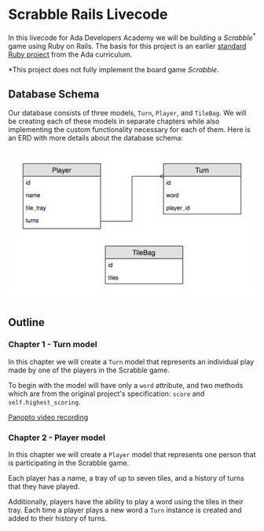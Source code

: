 # Scrabble Rails Livecode
In this livecode for Ada Developers Academy we will be building a _Scrabble<sup>\*</sup>_ game using Ruby on Rails. The basis for this project is an earlier [standard Ruby project](https://github.com/AdaGold/scrabble) from the Ada curriculum.

\*This project does not fully implement the board game _Scrabble_.

## Database Schema
Our database consists of three models, `Turn`, `Player`, and `TileBag`. We will be creating each of these models in separate chapters while also implementing the custom functionality necessary for each of them. Here is an ERD with more details about the database schema:

![Scrabble Rails ERD](./scrabble-rails-erd.png)

## Outline
### Chapter 1 - Turn model
  In this chapter we will create a `Turn` model that represents an individual play made by one of the players in the Scrabble game.

  To begin with the model will have only a `word` attribute, and two methods which are from the original project's specification: `score` and `self.highest_scoring`.

  [Panopto video recording](https://adaacademy.hosted.panopto.com/Panopto/Pages/Viewer.aspx?id=5b3ce984-8047-4c9e-8588-a8be012276ef)

### Chapter 2 - Player model
  In this chapter we will create a `Player` model that represents one person that is participating in the Scrabble game.

  Each player has a name, a tray of up to seven tiles, and a history of turns that they have played.

  Additionally, players have the ability to play a word using the tiles in their tray. Each time a player plays a new word a `Turn` instance is created and added to their history of turns.
